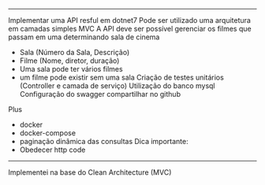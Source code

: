 ------------------------------------------------------------------
Implementar uma API resful em dotnet7
Pode ser utilizado uma arquitetura em camadas simples MVC
A API deve ser possível gerenciar os filmes que passam em uma determinando sala de cinema
- Sala (Número da Sala, Descrição)
- Filme (Nome, diretor, duração)
- Uma sala pode ter vários filmes
- um filme pode existir sem uma sala
Criação de testes unitários (Controller e camada de serviço)
Utilização do banco mysql
Configuração do swagger
compartilhar no github

Plus
- docker
- docker-compose 
- paginação dinâmica das consultas
Dica importante:
- Obedecer http code
------------------------------------------------------------------


Implementei na base do Clean Architecture (MVC)

